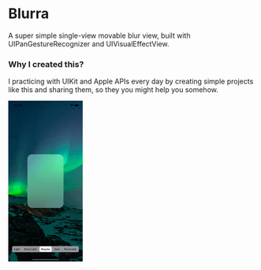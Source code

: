 # Blurra
A super simple single-view movable blur view, built with UIPanGestureRecognizer and UIVisualEffectView.

### Why I created this?
I practicing with UIKit and Apple APIs every day by creating simple projects like this and sharing them, so they you might help you somehow.

<img src="Documentation/Simulator Screen Recording.gif" align="center" width="30%"></img>
